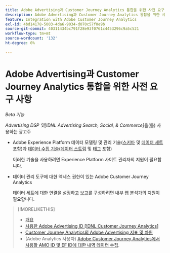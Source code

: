```yaml
---
title: Adobe Advertising과 Customer Journey Analytics 통합을 위한 사전 요구 사항
description: Adobe Advertising과 Customer Journey Analytics 통합을 위한 사전 요구 사항
feature: Integration with Adobe Customer Journey Analytics
exl-id: 4bd14178-5003-4da6-9034-d070c57f0e9b
source-git-commit: 40311434bc791f28e93f0761c4453296c9a5c521
workflow-type: tm+mt
source-wordcount: '132'
ht-degree: 0%

---
```


# Adobe Advertising과 Customer Journey Analytics 통합을 위한 사전 요구 사항

*Beta 기능*

*Advertising DSP 및[!DNL Advertising Search, Social, & Commerce]*&#x200B;을(를) 사용하는 광고주

* Adobe Experience Platform 데이터 모델링 및 관리 기술([스키마](https://experienceleague.adobe.com/ko/docs/experience-platform/xdm/home) 및 [데이터 세트](https://experienceleague.adobe.com/ko/docs/experience-platform/catalog/datasets/overview) 포함)과 [데이터 수집 기술](https://experienceleague.adobe.com/ko/docs/experience-platform/collection/home)&#x200B;([데이터 스트림](https://experienceleague.adobe.com/ko/docs/experience-platform/datastreams/overview) 및 [태그](https://experienceleague.adobe.com/ko/docs/experience-platform/tags/home) 포함)

  이러한 기술을 사용하려면 Experience Platform 사이트 관리자의 지원이 필요합니다.

* 데이터 관리 도구에 대한 액세스 권한이 있는 Adobe Customer Journey Analytics

  데이터 세트에 대한 연결을 설정하고 보고를 구성하려면 내부 웹 분석가의 지원이 필요합니다.

>[!MORELIKETHIS]
>
>* [개요](overview.md)
>* [사용한 Adobe Advertising ID [!DNL Customer Journey Analytics]](ids.md)
>* [Customer Journey Analytics의 Adobe Advertising 지표 및 차원](advertising-data-in-cja.md)
>* (Adobe Analytics 사용자) [Adobe Customer Journey Analytics에서 사용할 AMO ID 및 EF ID에 대한 내역 데이터 수집](/help/integrations/analytics/rvars-to-evars.md).
